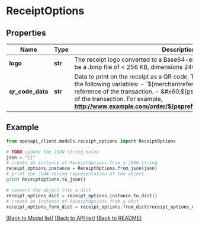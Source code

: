 # ReceiptOptions


## Properties
Name | Type | Description | Notes
------------ | ------------- | ------------- | -------------
**logo** | **str** | The receipt logo converted to a Base64-encoded string. The image must be a .bmp file of &lt; 256 KB, dimensions 240 (H) x 384 (W) px. | [optional] 
**qr_code_data** | **str** | Data to print on the receipt as a QR code. This can include static text and the following variables:  - &#x60;${merchantreference}&#x60;: the merchant reference of the transaction. - &#x60;${pspreference}&#x60;: the PSP reference of the transaction.   For example, **http://www.example.com/order/${pspreference}/${merchantreference}**. | [optional] 

## Example

```python
from openapi_client.models.receipt_options import ReceiptOptions

# TODO update the JSON string below
json = "{}"
# create an instance of ReceiptOptions from a JSON string
receipt_options_instance = ReceiptOptions.from_json(json)
# print the JSON string representation of the object
print ReceiptOptions.to_json()

# convert the object into a dict
receipt_options_dict = receipt_options_instance.to_dict()
# create an instance of ReceiptOptions from a dict
receipt_options_form_dict = receipt_options.from_dict(receipt_options_dict)
```
[[Back to Model list]](../README.md#documentation-for-models) [[Back to API list]](../README.md#documentation-for-api-endpoints) [[Back to README]](../README.md)


